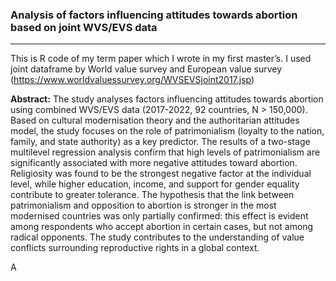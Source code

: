 ### Analysis of factors influencing attitudes towards abortion based on joint WVS/EVS data
----

This is R code of my term paper which I wrote in my first master’s. I used joint dataframe by World value survey and European value survey (https://www.worldvaluessurvey.org/WVSEVSjoint2017.jsp) 

**Abstract:** The study analyses factors influencing attitudes towards abortion using combined
WVS/EVS data (2017-2022, 92 countries, N > 150,000). Based on cultural modernisation theory
and the authoritarian attitudes model, the study focuses on the role of patrimonialism (loyalty to
the nation, family, and state authority) as a key predictor. The results of a two-stage multilevel
regression analysis confirm that high levels of patrimonialism are significantly associated with
more negative attitudes toward abortion. Religiosity was found to be the strongest negative factor
at the individual level, while higher education, income, and support for gender equality
contribute to greater tolerance. The hypothesis that the link between patrimonialism and
opposition to abortion is stronger in the most modernised countries was only partially confirmed:
this effect is evident among respondents who accept abortion in certain cases, but not among
radical opponents. The study contributes to the understanding of value conflicts surrounding
reproductive rights in a global context.

A
